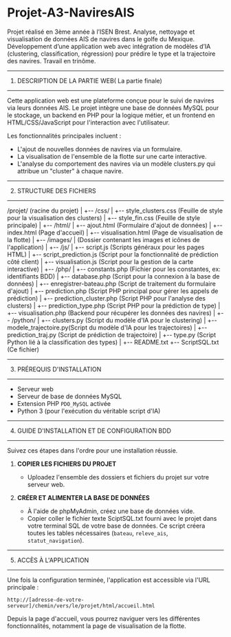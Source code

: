 # Projet-A3-NaviresAIS
Projet réalisé en 3ème année à l’ISEN Brest. Analyse, nettoyage et visualisation de données AIS de navires dans le golfe du Mexique. Développement d’une application web avec intégration de modèles d’IA (clustering, classification, régression) pour prédire le type et la trajectoire des navires. Travail en trinôme.

-----------------------------
1. DESCRIPTION DE LA PARTIE WEB( La partie finale)
-----------------------------

Cette application web est une plateforme conçue pour le suivi de navires via leurs données AIS. Le projet intègre une base de données MySQL pour le stockage, un backend en PHP pour la logique métier, et un frontend en HTML/CSS/JavaScript pour l'interaction avec l'utilisateur.

Les fonctionnalités principales incluent :
- L'ajout de nouvelles données de navires via un formulaire.
- La visualisation de l'ensemble de la flotte sur une carte interactive.
- L'analyse du comportement des navires via un modèle clusters.py qui attribue un "cluster" à chaque navire.

-----------------------------
2. STRUCTURE DES FICHIERS
-----------------------------

/projet/ (racine du projet)
|
+-- /css/
|   +-- style_clusters.css   (Feuille de style pour la visualisation des clusters)
|   +-- style_fin.css        (Feuille de style principale)
|
+-- /html/
|   +-- ajout.html           (Formulaire d'ajout de données)
|   +-- index.html           (Page d'accueil)
|   +-- visualisation.html   (Page de visualisation de la flotte)
|
+-- /images/
|   (Dossier contenant les images et icônes de l'application)
|
+-- /js/
|   +-- script.js            (Scripts généraux pour les pages HTML)
|   +-- script_prediction.js (Script pour la fonctionnalité de prédiction côté client)
|   +-- visualisation.js     (Script pour la gestion de la carte interactive)
|
+-- /php/
|   +-- constants.php        (Fichier pour les constantes, ex: identifiants BDD)
|   +-- database.php         (Script pour la connexion à la base de données)
|   +-- enregistrer-bateau.php (Script de traitement du formulaire d'ajout)
|   +-- prediction.php       (Script PHP principal pour gérer les appels de prédiction)
|   +-- prediction_cluster.php (Script PHP pour l'analyse des clusters)
|   +-- prediction_type.php  (Script PHP pour la prédiction de type)
|   +-- visualisation.php    (Backend pour récupérer les données des navires)
|
+-- /python/
|   +-- clusters.py          (Script du modèle d'IA pour le clustering)
|   +-- modele_trajectoire.py(Script du modèle d'IA pour les trajectoires)
|   +-- prediction_traj.py   (Script de prédiction de trajectoire)
|   +-- type.py              (Script Python lié à la classification des types)
|
+-- README.txt
+-- ScriptSQL.txt             (Ce fichier)


-----------------------------
3. PRÉREQUIS D'INSTALLATION
-----------------------------
- Serveur web 
- Serveur de base de données MySQL
- Extension PHP `PDO_MySQL` activée
- Python 3 (pour l'exécution du véritable script d'IA)
-----------------------------
4. GUIDE D'INSTALLATION ET DE CONFIGURATION BDD
-----------------------------

Suivez ces étapes dans l'ordre pour une installation réussie.

1.  **COPIER LES FICHIERS DU PROJET**
    - Uploadez l'ensemble des dossiers et fichiers du projet sur votre serveur web.

2.  **CRÉER ET ALIMENTER LA BASE DE DONNÉES**
    - À l'aide de phpMyAdmin, créez une base de données vide.
    - Copier coller le fichier texte SciptSQL.txt fourni avec le projet dans votre terminal SQL de votre base de données. Ce script créera toutes les tables nécessaires (`bateau`, `releve_ais`, `statut_navigation`).

-----------------------------
5. ACCÈS À L'APPLICATION
-----------------------------

Une fois la configuration terminée, l'application est accessible via l'URL principale :

`http://[adresse-de-votre-serveur]/chemin/vers/le/projet/html/accueil.html`

Depuis la page d'accueil, vous pourrez naviguer vers les différentes fonctionnalités, notamment la page de visualisation de la flotte.



